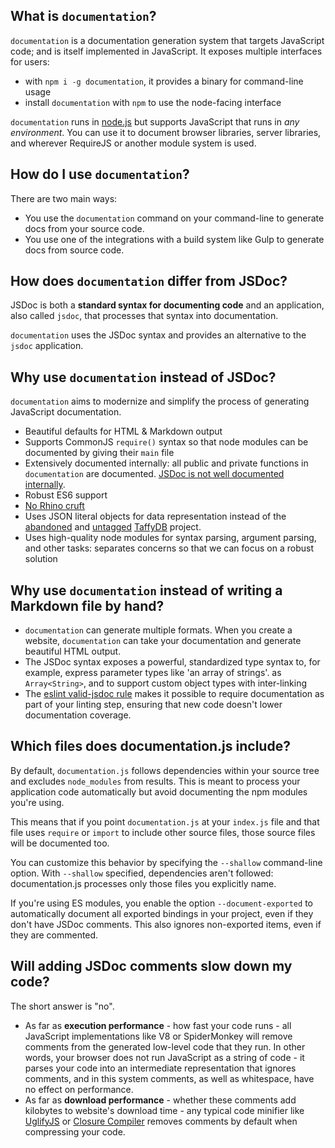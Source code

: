 ## What is `documentation`?

`documentation` is a documentation generation system that targets JavaScript code; and is itself implemented
in JavaScript. It exposes multiple interfaces for users:

* with `npm i -g documentation`, it provides a binary for command-line usage
* install `documentation` with `npm` to use the node-facing interface

`documentation` runs in [node.js](https://nodejs.org/) but supports JavaScript
that runs in _any environment_. You can use it to document browser libraries,
server libraries, and wherever RequireJS or another module system is used.

## How do I use `documentation`?

There are two main ways:

* You use the `documentation` command on your command-line to generate docs
  from your source code.
* You use one of the integrations with a build system like Gulp to generate
  docs from source code.

## How does `documentation` differ from JSDoc?

JSDoc is both a **standard syntax for documenting code** and an
application, also called `jsdoc`, that processes that syntax into documentation.

`documentation` uses the JSDoc syntax and provides an alternative to the `jsdoc`
application.

## Why use `documentation` instead of JSDoc?

`documentation` aims to modernize and simplify the process of generating JavaScript
documentation.

* Beautiful defaults for HTML & Markdown output
* Supports CommonJS `require()` syntax so that node modules can be documented
  by giving their `main` file
* Extensively documented internally: all public and private functions in `documentation`
  are documented. [JSDoc is not well documented internally](https://github.com/jsdoc3/jsdoc/issues/839).
* Robust ES6 support
* [No Rhino cruft](https://github.com/jsdoc3/jsdoc/issues/942)
* Uses JSON literal objects for data representation instead of the [abandoned](https://github.com/typicaljoe/taffydb/graphs/contributors)
  and [untagged](https://github.com/jsdoc3/jsdoc/blob/master/package.json#L25) [TaffyDB](http://www.taffydb.com/) project.
* Uses high-quality node modules for syntax parsing, argument parsing, and other
  tasks: separates concerns so that we can focus on a robust solution

## Why use `documentation` instead of writing a Markdown file by hand?

* `documentation` can generate multiple formats. When you create a
  website, `documentation` can take your documentation and generate
  beautiful HTML output.
* The JSDoc syntax exposes a powerful, standardized type syntax to, for example,
  express parameter types like 'an array of strings'.
  as `Array<String>`, and to support custom object types with inter-linking
* The [eslint valid-jsdoc rule](http://eslint.org/docs/rules/valid-jsdoc.html)
  makes it possible to require documentation as part of your linting step,
  ensuring that new code doesn't lower documentation coverage.

## Which files does documentation.js include?

By default, `documentation.js` follows dependencies within your source tree
and excludes `node_modules` from results. This is meant to process your application
code automatically but avoid documenting the npm modules you're
using.

This means that if you point `documentation.js` at your `index.js` file and
that file uses `require` or `import` to include other source files,
those source files will be documented too.

You can customize this behavior by specifying the `--shallow` command-line
option. With `--shallow` specified, dependencies aren't followed: documentation.js
processes only those files you explicitly name.

If you're using ES modules, you enable the option `--document-exported` to automatically
document all exported bindings in your project, even if they don't have JSDoc comments.
This also ignores non-exported items, even if they are commented.

## Will adding JSDoc comments slow down my code?

The short answer is "no".

* As far as **execution performance** - how fast your code runs -
  all JavaScript implementations like V8 or SpiderMonkey will remove
  comments from the generated low-level code that they run. In other words,
  your browser does not run JavaScript as a string of code - it parses your
  code into an intermediate representation that ignores comments, and in this
  system comments, as well as whitespace, have no effect on performance.
* As far as **download performance** - whether these comments add kilobytes to
  website's download time - any typical code minifier
  like [UglifyJS](https://github.com/mishoo/UglifyJS) or [Closure Compiler](https://developers.google.com/closure/compiler/)
  removes comments by default when compressing your code.
